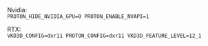 Nvidia:  
`PROTON_HIDE_NVIDIA_GPU=0 PROTON_ENABLE_NVAPI=1`

RTX:  
`VKD3D_CONFIG=dxr11 PROTON_CONFIG=dxr11 VKD3D_FEATURE_LEVEL=12_1`

